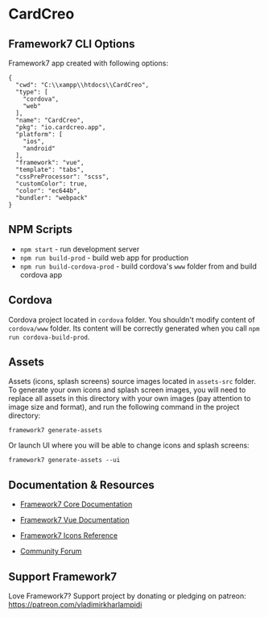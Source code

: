 # CardCreo

## Framework7 CLI Options

Framework7 app created with following options:

```
{
  "cwd": "C:\\xampp\\htdocs\\CardCreo",
  "type": [
    "cordova",
    "web"
  ],
  "name": "CardCreo",
  "pkg": "io.cardcreo.app",
  "platform": [
    "ios",
    "android"
  ],
  "framework": "vue",
  "template": "tabs",
  "cssPreProcessor": "scss",
  "customColor": true,
  "color": "ec644b",
  "bundler": "webpack"
}
```

## NPM Scripts

* `npm start` - run development server
* `npm run build-prod` - build web app for production
* `npm run build-cordova-prod` - build cordova's `www` folder from and build cordova app
## Cordova

Cordova project located in `cordova` folder. You shouldn't modify content of `cordova/www` folder. Its content will be correctly generated when you call `npm run cordova-build-prod`.

## Assets

Assets (icons, splash screens) source images located in `assets-src` folder. To generate your own icons and splash screen images, you will need to replace all assets in this directory with your own images (pay attention to image size and format), and run the following command in the project directory:

```
framework7 generate-assets
```

Or launch UI where you will be able to change icons and splash screens:

```
framework7 generate-assets --ui
```

## Documentation & Resources

* [Framework7 Core Documentation](https://framework7.io/docs/)
* [Framework7 Vue Documentation](https://framework7.io/vue/)

* [Framework7 Icons Reference](https://framework7.io/icons/)
* [Community Forum](https://forum.framework7.io)

## Support Framework7

Love Framework7? Support project by donating or pledging on patreon:
https://patreon.com/vladimirkharlampidi